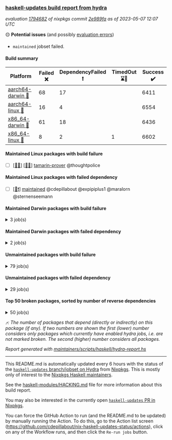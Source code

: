 ### [haskell-updates build report from hydra](https://hydra.nixos.org/jobset/nixpkgs/haskell-updates)
*evaluation [1794682](https://hydra.nixos.org/eval/1794682) of nixpkgs commit [2e989fa](https://github.com/NixOS/nixpkgs/commits/2e989fab1d80bb473a14c8f365e9801b7d8fd422) as of 2023-05-07 12:07 UTC*

:yellow_circle: **Potential issues** (and possibly [evaluation errors](https://hydra.nixos.org/jobset/nixpkgs/haskell-updates))
  * `maintained` jobset failed.

#### Build summary

 | Platform | Failed :x: | DependencyFailed :heavy_exclamation_mark: | TimedOut :hourglass::no_entry_sign: | Success :heavy_check_mark: | 
 | --- | --- | --- | --- | --- | 
 | [aarch64-darwin :green_apple:](https://hydra.nixos.org/eval/1794682?filter=.aarch64-darwin) | 68 | 17 |  | 6411 | 
 | [aarch64-linux :iphone:](https://hydra.nixos.org/eval/1794682?filter=.aarch64-linux) | 16 | 4 |  | 6554 | 
 | [x86_64-darwin :apple:](https://hydra.nixos.org/eval/1794682?filter=.x86_64-darwin) | 61 | 18 |  | 6436 | 
 | [x86_64-linux :penguin:](https://hydra.nixos.org/eval/1794682?filter=.x86_64-linux) | 8 | 2 | 1 | 6602 | 
#### Maintained Linux packages with build failure
- [ ] [[:iphone::x:]](https://hydra.nixos.org/build/218369339) [[:penguin::x:]](https://hydra.nixos.org/build/218362213) [tamarin-prover](https://hydra.nixos.org/eval/1794682?filter=tamarin-prover) @thoughtpolice
#### Maintained Linux packages with failed dependency
- [ ] [[:penguin::heavy_exclamation_mark:]](https://hydra.nixos.org/build/218826468) [maintained](https://hydra.nixos.org/eval/1794682?filter=maintained) @cdepillabout @expipiplus1 @maralorn @sternenseemann
#### Maintained Darwin packages with build failure
<details><summary>3 job(s) </summary>

- [ ] [gitit](https://hydra.nixos.org/eval/1794682?filter=gitit) @Profpatsch @sternenseemann
  - [[:green_apple::x:]](https://hydra.nixos.org/build/218371918) [[:apple::heavy_check_mark:]](https://hydra.nixos.org/build/218362775) [toplevel](https://hydra.nixos.org/eval/1794682?filter=gitit)
  - [[:green_apple::heavy_check_mark:]](https://hydra.nixos.org/build/218381039) [[:apple::heavy_check_mark:]](https://hydra.nixos.org/build/218371437) [haskellPackages](https://hydra.nixos.org/eval/1794682?filter=haskellPackages.gitit)
</details>

#### Maintained Darwin packages with failed dependency
<details><summary>2 job(s) </summary>

- [ ] [[:green_apple::heavy_exclamation_mark:]](https://hydra.nixos.org/build/218607568) [[:apple::heavy_exclamation_mark:]](https://hydra.nixos.org/build/218607572) [haskellPackages.streamly-archive](https://hydra.nixos.org/eval/1794682?filter=haskellPackages.streamly-archive) @shlok
- [ ] [[:green_apple::heavy_exclamation_mark:]](https://hydra.nixos.org/build/218619224) [[:apple::heavy_exclamation_mark:]](https://hydra.nixos.org/build/218619228) [haskellPackages.streamly-lmdb](https://hydra.nixos.org/eval/1794682?filter=haskellPackages.streamly-lmdb) @shlok
</details>

#### Unmaintained packages with build failure
<details><summary>79 job(s) </summary>

- [ ] [[:green_apple::x:]](https://hydra.nixos.org/build/218361994) [[:iphone::heavy_check_mark:]](https://hydra.nixos.org/build/218376357) [[:apple::x:]](https://hydra.nixos.org/build/218367907) [[:penguin::heavy_check_mark:]](https://hydra.nixos.org/build/218370860) [haskellPackages.di-core](https://hydra.nixos.org/eval/1794682?filter=haskellPackages.di-core)  :arrow_heading_up: 8 | 11
- [ ] [[:green_apple::x:]](https://hydra.nixos.org/build/218365226) [[:iphone::x:]](https://hydra.nixos.org/build/218360962) [[:apple::heavy_check_mark:]](https://hydra.nixos.org/build/218377974) [[:penguin::heavy_check_mark:]](https://hydra.nixos.org/build/218365895) [haskellPackages.hw-simd](https://hydra.nixos.org/eval/1794682?filter=haskellPackages.hw-simd)  :arrow_heading_up: 1 | 8
- [ ] [[:green_apple::x:]](https://hydra.nixos.org/build/218378067) [[:iphone::heavy_check_mark:]](https://hydra.nixos.org/build/218371073) [[:apple::x:]](https://hydra.nixos.org/build/218375080) [[:penguin::heavy_check_mark:]](https://hydra.nixos.org/build/218380947) [haskellPackages.inline-r](https://hydra.nixos.org/eval/1794682?filter=haskellPackages.inline-r)  :arrow_heading_up: 1 | 4
- [ ] [[:green_apple::heavy_check_mark:]](https://hydra.nixos.org/build/218380396) [[:iphone::x:]](https://hydra.nixos.org/build/218377953) [[:apple::heavy_check_mark:]](https://hydra.nixos.org/build/218362911) [[:penguin::heavy_check_mark:]](https://hydra.nixos.org/build/218368090) [haskellPackages.long-double](https://hydra.nixos.org/eval/1794682?filter=haskellPackages.long-double)  :arrow_heading_up: 1 | 2
- [ ] [[:green_apple::x:]](https://hydra.nixos.org/build/218367141) [[:iphone::heavy_check_mark:]](https://hydra.nixos.org/build/218364425) [[:apple::x:]](https://hydra.nixos.org/build/218374346) [[:penguin::heavy_check_mark:]](https://hydra.nixos.org/build/218371746) [haskellPackages.posix-socket](https://hydra.nixos.org/eval/1794682?filter=haskellPackages.posix-socket)  :arrow_heading_up: 1 | 2
- [ ] [[:green_apple::x:]](https://hydra.nixos.org/build/218381884) [[:iphone::heavy_check_mark:]](https://hydra.nixos.org/build/218382632) [[:apple::x:]](https://hydra.nixos.org/build/218363699) [[:penguin::heavy_check_mark:]](https://hydra.nixos.org/build/218374617) [haskellPackages.gi-gdkx11](https://hydra.nixos.org/eval/1794682?filter=haskellPackages.gi-gdkx11)  :arrow_heading_up: 1 | 1
- [ ] [[:green_apple::heavy_check_mark:]](https://hydra.nixos.org/build/218374515) [[:iphone::x:]](https://hydra.nixos.org/build/218367283) [[:apple::heavy_check_mark:]](https://hydra.nixos.org/build/218367533) [[:penguin::heavy_check_mark:]](https://hydra.nixos.org/build/218380204) [haskellPackages.nlopt-haskell](https://hydra.nixos.org/eval/1794682?filter=haskellPackages.nlopt-haskell)  :arrow_heading_up: 1 | 1
- [ ] [[:green_apple::x:]](https://hydra.nixos.org/build/218365328) [[:iphone::heavy_check_mark:]](https://hydra.nixos.org/build/218368874) [[:apple::x:]](https://hydra.nixos.org/build/218357425) [[:penguin::heavy_check_mark:]](https://hydra.nixos.org/build/218374595) [haskellPackages.openal-ffi](https://hydra.nixos.org/eval/1794682?filter=haskellPackages.openal-ffi)  :arrow_heading_up: 1 | 1
- [ ] [[:green_apple::x:]](https://hydra.nixos.org/build/218367583) [[:iphone::x:]](https://hydra.nixos.org/build/218366012) [[:apple::x:]](https://hydra.nixos.org/build/218358945) [[:penguin::x:]](https://hydra.nixos.org/build/218359772) [haskellPackages.srtree](https://hydra.nixos.org/eval/1794682?filter=haskellPackages.srtree)  :arrow_heading_up: 1 | 1
- [ ] [[:apple::x:]](https://hydra.nixos.org/build/218367426) [[:penguin::heavy_check_mark:]](https://hydra.nixos.org/build/218382334) [haskellPackages.swisstable](https://hydra.nixos.org/eval/1794682?filter=haskellPackages.swisstable)  :arrow_heading_up: 1 | 1
- [ ] [[:green_apple::heavy_check_mark:]](https://hydra.nixos.org/build/218363043) [[:iphone::x:]](https://hydra.nixos.org/build/218369053) [[:apple::heavy_check_mark:]](https://hydra.nixos.org/build/218371290) [[:penguin::heavy_check_mark:]](https://hydra.nixos.org/build/218373130) [haskellPackages.freetype2](https://hydra.nixos.org/eval/1794682?filter=haskellPackages.freetype2)  :arrow_heading_up: 0 | 11
- [ ] [[:green_apple::heavy_check_mark:]](https://hydra.nixos.org/build/218376101) [[:iphone::heavy_check_mark:]](https://hydra.nixos.org/build/218377354) [[:apple::x:]](https://hydra.nixos.org/build/218374480) [[:penguin::heavy_check_mark:]](https://hydra.nixos.org/build/218374067) [haskellPackages.language-java](https://hydra.nixos.org/eval/1794682?filter=haskellPackages.language-java)  :arrow_heading_up: 0 | 6
- [ ] [[:green_apple::x:]](https://hydra.nixos.org/build/218823171) [[:iphone::heavy_check_mark:]](https://hydra.nixos.org/build/218823152) [[:apple::x:]](https://hydra.nixos.org/build/218823477) [[:penguin::heavy_check_mark:]](https://hydra.nixos.org/build/218823027) [haskellPackages.llvm-tf](https://hydra.nixos.org/eval/1794682?filter=haskellPackages.llvm-tf)  :arrow_heading_up: 0 | 6
- [ ] [[:green_apple::x:]](https://hydra.nixos.org/build/218368022) [[:iphone::heavy_check_mark:]](https://hydra.nixos.org/build/218379237) [[:apple::x:]](https://hydra.nixos.org/build/218358728) [[:penguin::heavy_check_mark:]](https://hydra.nixos.org/build/218359775) [haskellPackages.pipes-zlib](https://hydra.nixos.org/eval/1794682?filter=haskellPackages.pipes-zlib)  :arrow_heading_up: 0 | 5
- [ ] [[:green_apple::x:]](https://hydra.nixos.org/build/218367925) [[:iphone::heavy_check_mark:]](https://hydra.nixos.org/build/218370677) [[:apple::heavy_check_mark:]](https://hydra.nixos.org/build/218376742) [[:penguin::heavy_check_mark:]](https://hydra.nixos.org/build/218359895) [haskellPackages.folds](https://hydra.nixos.org/eval/1794682?filter=haskellPackages.folds)  :arrow_heading_up: 0 | 3
- [ ] [[:green_apple::x:]](https://hydra.nixos.org/build/218358557) [[:iphone::heavy_check_mark:]](https://hydra.nixos.org/build/218363013) [[:apple::heavy_check_mark:]](https://hydra.nixos.org/build/218369649) [[:penguin::heavy_check_mark:]](https://hydra.nixos.org/build/218356855) [haskellPackages.gauge](https://hydra.nixos.org/eval/1794682?filter=haskellPackages.gauge)  :arrow_heading_up: 0 | 3
- [ ] [[:green_apple::x:]](https://hydra.nixos.org/build/218365386) [[:iphone::x:]](https://hydra.nixos.org/build/218371063) [[:apple::heavy_check_mark:]](https://hydra.nixos.org/build/218362394) [[:penguin::heavy_check_mark:]](https://hydra.nixos.org/build/218362939) [haskellPackages.picosat](https://hydra.nixos.org/eval/1794682?filter=haskellPackages.picosat)  :arrow_heading_up: 0 | 3
- [ ] [[:green_apple::x:]](https://hydra.nixos.org/build/218369518) [[:iphone::heavy_check_mark:]](https://hydra.nixos.org/build/218377140) [[:apple::heavy_check_mark:]](https://hydra.nixos.org/build/218378068) [[:penguin::heavy_check_mark:]](https://hydra.nixos.org/build/218364615) [haskellPackages.LibZip](https://hydra.nixos.org/eval/1794682?filter=haskellPackages.LibZip)  :arrow_heading_up: 0 | 2
- [ ] [[:green_apple::heavy_check_mark:]](https://hydra.nixos.org/build/218379216) [[:iphone::heavy_check_mark:]](https://hydra.nixos.org/build/218371639) [[:apple::x:]](https://hydra.nixos.org/build/218371626) [[:penguin::heavy_check_mark:]](https://hydra.nixos.org/build/218380913) [haskellPackages.quic](https://hydra.nixos.org/eval/1794682?filter=haskellPackages.quic)  :arrow_heading_up: 0 | 2
- [ ] [[:green_apple::x:]](https://hydra.nixos.org/build/218365828) [[:iphone::heavy_check_mark:]](https://hydra.nixos.org/build/218370636) [[:apple::heavy_check_mark:]](https://hydra.nixos.org/build/218359044) [[:penguin::heavy_check_mark:]](https://hydra.nixos.org/build/218382853) [haskellPackages.rocksdb-haskell](https://hydra.nixos.org/eval/1794682?filter=haskellPackages.rocksdb-haskell)  :arrow_heading_up: 0 | 2
- [ ] [[:green_apple::heavy_check_mark:]](https://hydra.nixos.org/build/218366984) [[:iphone::x:]](https://hydra.nixos.org/build/218371217) [[:apple::heavy_check_mark:]](https://hydra.nixos.org/build/218358449) [[:penguin::heavy_check_mark:]](https://hydra.nixos.org/build/218365667) [haskellPackages.dde](https://hydra.nixos.org/eval/1794682?filter=haskellPackages.dde)  :arrow_heading_up: 0 | 1
- [ ] [[:green_apple::x:]](https://hydra.nixos.org/build/218361416) [[:iphone::heavy_check_mark:]](https://hydra.nixos.org/build/218369976) [[:apple::x:]](https://hydra.nixos.org/build/218381715) [[:penguin::heavy_check_mark:]](https://hydra.nixos.org/build/218359735) [haskellPackages.h-raylib](https://hydra.nixos.org/eval/1794682?filter=haskellPackages.h-raylib)  :arrow_heading_up: 0 | 1
- [ ] [[:green_apple::x:]](https://hydra.nixos.org/build/218371341) [[:iphone::heavy_check_mark:]](https://hydra.nixos.org/build/218381285) [[:apple::x:]](https://hydra.nixos.org/build/218368136) [[:penguin::heavy_check_mark:]](https://hydra.nixos.org/build/218361768) [haskellPackages.hamid](https://hydra.nixos.org/eval/1794682?filter=haskellPackages.hamid)  :arrow_heading_up: 0 | 1
- [ ] [[:green_apple::heavy_check_mark:]](https://hydra.nixos.org/build/218373866) [[:iphone::heavy_check_mark:]](https://hydra.nixos.org/build/218359528) [[:apple::x:]](https://hydra.nixos.org/build/218362446) [[:penguin::heavy_check_mark:]](https://hydra.nixos.org/build/218361537) [haskellPackages.hmatrix-morpheus](https://hydra.nixos.org/eval/1794682?filter=haskellPackages.hmatrix-morpheus)  :arrow_heading_up: 0 | 1
- [ ] [[:green_apple::x:]](https://hydra.nixos.org/build/218360600) [[:iphone::heavy_check_mark:]](https://hydra.nixos.org/build/218376500) [[:apple::x:]](https://hydra.nixos.org/build/218370415) [[:penguin::heavy_check_mark:]](https://hydra.nixos.org/build/218365188) [haskellPackages.huckleberry](https://hydra.nixos.org/eval/1794682?filter=haskellPackages.huckleberry)  :arrow_heading_up: 0 | 1
- [ ] [[:green_apple::x:]](https://hydra.nixos.org/build/218370144) [[:iphone::heavy_check_mark:]](https://hydra.nixos.org/build/218369659) [[:apple::x:]](https://hydra.nixos.org/build/218356396) [[:penguin::heavy_check_mark:]](https://hydra.nixos.org/build/218371896) [haskellPackages.select](https://hydra.nixos.org/eval/1794682?filter=haskellPackages.select)  :arrow_heading_up: 0 | 1
- [ ] [[:green_apple::x:]](https://hydra.nixos.org/build/218363639) [[:iphone::heavy_check_mark:]](https://hydra.nixos.org/build/218360486) [[:apple::x:]](https://hydra.nixos.org/build/218358637) [[:penguin::heavy_check_mark:]](https://hydra.nixos.org/build/218362906) [haskellPackages.sysinfo](https://hydra.nixos.org/eval/1794682?filter=haskellPackages.sysinfo)  :arrow_heading_up: 0 | 1
- [ ] [[:green_apple::heavy_check_mark:]](https://hydra.nixos.org/build/218359990) [[:iphone::heavy_check_mark:]](https://hydra.nixos.org/build/218381270) [[:apple::x:]](https://hydra.nixos.org/build/218369158) [[:penguin::heavy_check_mark:]](https://hydra.nixos.org/build/218359504) [haskellPackages.FractalArt](https://hydra.nixos.org/eval/1794682?filter=haskellPackages.FractalArt) 
- [ ] [[:green_apple::heavy_check_mark:]](https://hydra.nixos.org/build/218364182) [[:iphone::x:]](https://hydra.nixos.org/build/218383344) [[:apple::heavy_check_mark:]](https://hydra.nixos.org/build/218379420) [[:penguin::heavy_check_mark:]](https://hydra.nixos.org/build/218360322) [haskellPackages.HsASA](https://hydra.nixos.org/eval/1794682?filter=haskellPackages.HsASA) 
- [ ] [[:green_apple::x:]](https://hydra.nixos.org/build/218373276) [[:iphone::heavy_check_mark:]](https://hydra.nixos.org/build/218361197) [[:apple::x:]](https://hydra.nixos.org/build/218371504) [[:penguin::heavy_check_mark:]](https://hydra.nixos.org/build/218369435) [haskellPackages.al](https://hydra.nixos.org/eval/1794682?filter=haskellPackages.al) 
- [ ] [[:green_apple::x:]](https://hydra.nixos.org/build/218363946) [[:iphone::x:]](https://hydra.nixos.org/build/218374457) [[:apple::x:]](https://hydra.nixos.org/build/218376881) [[:penguin::x:]](https://hydra.nixos.org/build/218378988) [haskellPackages.directory-ospath-streaming](https://hydra.nixos.org/eval/1794682?filter=haskellPackages.directory-ospath-streaming) 
- [ ] [[:green_apple::x:]](https://hydra.nixos.org/build/218357055) [[:iphone::x:]](https://hydra.nixos.org/build/218374766) [[:apple::x:]](https://hydra.nixos.org/build/218373440) [[:penguin::x:]](https://hydra.nixos.org/build/218360859) [haskellPackages.disco](https://hydra.nixos.org/eval/1794682?filter=haskellPackages.disco) 
- [ ] [[:green_apple::x:]](https://hydra.nixos.org/build/218356880) [[:iphone::heavy_check_mark:]](https://hydra.nixos.org/build/218371945) [[:apple::x:]](https://hydra.nixos.org/build/218365259) [[:penguin::heavy_check_mark:]](https://hydra.nixos.org/build/218369949) [haskellPackages.env-extra](https://hydra.nixos.org/eval/1794682?filter=haskellPackages.env-extra) 
- [ ] [[:green_apple::x:]](https://hydra.nixos.org/build/218372622) [[:iphone::heavy_check_mark:]](https://hydra.nixos.org/build/218363770) [[:apple::x:]](https://hydra.nixos.org/build/218377369) [[:penguin::heavy_check_mark:]](https://hydra.nixos.org/build/218361579) [haskellPackages.epub-tools](https://hydra.nixos.org/eval/1794682?filter=haskellPackages.epub-tools) 
- [ ] [[:green_apple::x:]](https://hydra.nixos.org/build/218357303) [[:iphone::heavy_check_mark:]](https://hydra.nixos.org/build/218371814) [[:apple::heavy_check_mark:]](https://hydra.nixos.org/build/218371442) [[:penguin::heavy_check_mark:]](https://hydra.nixos.org/build/218360989) [haskellPackages.executable-hash](https://hydra.nixos.org/eval/1794682?filter=haskellPackages.executable-hash) 
- [ ] [[:green_apple::x:]](https://hydra.nixos.org/build/218374398) [[:iphone::heavy_check_mark:]](https://hydra.nixos.org/build/218375801) [[:apple::x:]](https://hydra.nixos.org/build/218375926) [[:penguin::heavy_check_mark:]](https://hydra.nixos.org/build/218363039) [haskellPackages.float128](https://hydra.nixos.org/eval/1794682?filter=haskellPackages.float128) 
- [ ] [[:green_apple::x:]](https://hydra.nixos.org/build/218380013) [[:iphone::heavy_check_mark:]](https://hydra.nixos.org/build/218366720) [[:apple::x:]](https://hydra.nixos.org/build/218374432) [[:penguin::heavy_check_mark:]](https://hydra.nixos.org/build/218377131) [haskellPackages.fudgets](https://hydra.nixos.org/eval/1794682?filter=haskellPackages.fudgets) 
- [ ] [[:green_apple::x:]](https://hydra.nixos.org/build/218374343) [[:iphone::heavy_check_mark:]](https://hydra.nixos.org/build/218372448) [[:apple::x:]](https://hydra.nixos.org/build/218377848) [[:penguin::heavy_check_mark:]](https://hydra.nixos.org/build/218367571) [haskellPackages.gerrit](https://hydra.nixos.org/eval/1794682?filter=haskellPackages.gerrit) 
- [ ] [[:green_apple::x:]](https://hydra.nixos.org/build/218356518) [[:apple::x:]](https://hydra.nixos.org/build/218362291) [haskellPackages.gi-gtkosxapplication](https://hydra.nixos.org/eval/1794682?filter=haskellPackages.gi-gtkosxapplication) 
- [ ] [[:iphone::x:]](https://hydra.nixos.org/build/218636181) [[:penguin::x:]](https://hydra.nixos.org/build/218370359) [haskellPackages.grid-proto](https://hydra.nixos.org/eval/1794682?filter=haskellPackages.grid-proto) 
- [ ] [[:green_apple::x:]](https://hydra.nixos.org/build/218379659) [[:apple::x:]](https://hydra.nixos.org/build/218370132) [haskellPackages.gtk-mac-integration](https://hydra.nixos.org/eval/1794682?filter=haskellPackages.gtk-mac-integration) 
- [ ] [[:green_apple::x:]](https://hydra.nixos.org/build/218636180) [[:iphone::heavy_check_mark:]](https://hydra.nixos.org/build/218367120) [[:apple::x:]](https://hydra.nixos.org/build/218636188) [[:penguin::heavy_check_mark:]](https://hydra.nixos.org/build/218636210) [haskellPackages.gtk-traymanager](https://hydra.nixos.org/eval/1794682?filter=haskellPackages.gtk-traymanager) 
- [ ] [[:green_apple::x:]](https://hydra.nixos.org/build/218363769) [[:apple::x:]](https://hydra.nixos.org/build/218361194) [haskellPackages.gtk3-mac-integration](https://hydra.nixos.org/eval/1794682?filter=haskellPackages.gtk3-mac-integration) 
- [ ] [[:green_apple::x:]](https://hydra.nixos.org/build/218367203) [[:iphone::heavy_check_mark:]](https://hydra.nixos.org/build/218380642) [[:apple::x:]](https://hydra.nixos.org/build/218381399) [[:penguin::heavy_check_mark:]](https://hydra.nixos.org/build/218373263) [haskellPackages.highlight](https://hydra.nixos.org/eval/1794682?filter=haskellPackages.highlight) 
- [ ] [[:green_apple::x:]](https://hydra.nixos.org/build/218375281) [[:iphone::heavy_check_mark:]](https://hydra.nixos.org/build/218381684) [[:apple::x:]](https://hydra.nixos.org/build/218373167) [[:penguin::heavy_check_mark:]](https://hydra.nixos.org/build/218359288) [haskellPackages.hinotify-conduit](https://hydra.nixos.org/eval/1794682?filter=haskellPackages.hinotify-conduit) 
- [ ] [[:green_apple::x:]](https://hydra.nixos.org/build/218372055) [[:iphone::heavy_check_mark:]](https://hydra.nixos.org/build/218361694) [[:apple::x:]](https://hydra.nixos.org/build/218379411) [[:penguin::heavy_check_mark:]](https://hydra.nixos.org/build/218383318) [haskellPackages.hsshellscript](https://hydra.nixos.org/eval/1794682?filter=haskellPackages.hsshellscript) 
- [ ] [[:green_apple::x:]](https://hydra.nixos.org/build/218362603) [[:iphone::heavy_check_mark:]](https://hydra.nixos.org/build/218368668) [[:apple::x:]](https://hydra.nixos.org/build/218377430) [[:penguin::heavy_check_mark:]](https://hydra.nixos.org/build/218371924) [haskellPackages.hssourceinfo](https://hydra.nixos.org/eval/1794682?filter=haskellPackages.hssourceinfo) 
- [ ] [[:green_apple::x:]](https://hydra.nixos.org/build/218378487) [[:iphone::heavy_check_mark:]](https://hydra.nixos.org/build/218375531) [[:apple::x:]](https://hydra.nixos.org/build/218381339) [[:penguin::heavy_check_mark:]](https://hydra.nixos.org/build/218364945) [haskellPackages.hunspell-hs](https://hydra.nixos.org/eval/1794682?filter=haskellPackages.hunspell-hs) 
- [ ] [[:apple::x:]](https://hydra.nixos.org/build/218361466) [[:penguin::heavy_check_mark:]](https://hydra.nixos.org/build/218379387) [haskellPackages.inline-asm](https://hydra.nixos.org/eval/1794682?filter=haskellPackages.inline-asm) 
- [ ] [[:green_apple::x:]](https://hydra.nixos.org/build/218359980) [[:iphone::heavy_check_mark:]](https://hydra.nixos.org/build/218372621) [[:apple::x:]](https://hydra.nixos.org/build/218370295) [[:penguin::heavy_check_mark:]](https://hydra.nixos.org/build/218363641) [haskellPackages.interprocess](https://hydra.nixos.org/eval/1794682?filter=haskellPackages.interprocess) 
- [ ] [[:green_apple::x:]](https://hydra.nixos.org/build/218356584) [[:iphone::heavy_check_mark:]](https://hydra.nixos.org/build/218374173) [[:apple::x:]](https://hydra.nixos.org/build/218372040) [[:penguin::heavy_check_mark:]](https://hydra.nixos.org/build/218376465) [haskellPackages.intricacy](https://hydra.nixos.org/eval/1794682?filter=haskellPackages.intricacy) 
- [ ] [[:green_apple::x:]](https://hydra.nixos.org/build/218360432) [[:iphone::heavy_check_mark:]](https://hydra.nixos.org/build/218365340) [[:apple::x:]](https://hydra.nixos.org/build/218366381) [[:penguin::heavy_check_mark:]](https://hydra.nixos.org/build/218378893) [haskellPackages.ipcvar](https://hydra.nixos.org/eval/1794682?filter=haskellPackages.ipcvar) 
- [ ] [[:green_apple::x:]](https://hydra.nixos.org/build/218377616) [[:apple::x:]](https://hydra.nixos.org/build/218372000) [haskellPackages.kqueue](https://hydra.nixos.org/eval/1794682?filter=haskellPackages.kqueue) 
- [ ] [[:green_apple::x:]](https://hydra.nixos.org/build/218373273) [[:iphone::x:]](https://hydra.nixos.org/build/218370171) [[:apple::x:]](https://hydra.nixos.org/build/218372951) [[:penguin::x:]](https://hydra.nixos.org/build/218382671) [haskellPackages.ldap-client-og](https://hydra.nixos.org/eval/1794682?filter=haskellPackages.ldap-client-og) 
- [ ] [[:green_apple::x:]](https://hydra.nixos.org/build/218356731) [[:iphone::heavy_check_mark:]](https://hydra.nixos.org/build/218374913) [[:apple::heavy_check_mark:]](https://hydra.nixos.org/build/218357830) [[:penguin::heavy_check_mark:]](https://hydra.nixos.org/build/218371177) [haskellPackages.leveldb-haskell-fork](https://hydra.nixos.org/eval/1794682?filter=haskellPackages.leveldb-haskell-fork) 
- [ ] [[:green_apple::x:]](https://hydra.nixos.org/build/218377313) [[:iphone::heavy_check_mark:]](https://hydra.nixos.org/build/218369316) [[:apple::x:]](https://hydra.nixos.org/build/218365266) [[:penguin::heavy_check_mark:]](https://hydra.nixos.org/build/218369065) [haskellPackages.linux-framebuffer](https://hydra.nixos.org/eval/1794682?filter=haskellPackages.linux-framebuffer) 
- [ ] [[:green_apple::x:]](https://hydra.nixos.org/build/218823355) [[:iphone::heavy_check_mark:]](https://hydra.nixos.org/build/218823347) [[:apple::x:]](https://hydra.nixos.org/build/218823487) [[:penguin::heavy_check_mark:]](https://hydra.nixos.org/build/218823578) [haskellPackages.mediawiki2latex](https://hydra.nixos.org/eval/1794682?filter=haskellPackages.mediawiki2latex) 
- [ ] [[:green_apple::x:]](https://hydra.nixos.org/build/218380520) [[:iphone::heavy_check_mark:]](https://hydra.nixos.org/build/218364355) [[:apple::x:]](https://hydra.nixos.org/build/218372424) [[:penguin::heavy_check_mark:]](https://hydra.nixos.org/build/218379602) [haskellPackages.memfd](https://hydra.nixos.org/eval/1794682?filter=haskellPackages.memfd) 
- [ ] [[:green_apple::x:]](https://hydra.nixos.org/build/218361092) [[:iphone::heavy_check_mark:]](https://hydra.nixos.org/build/218368605) [[:apple::x:]](https://hydra.nixos.org/build/218366351) [[:penguin::heavy_check_mark:]](https://hydra.nixos.org/build/218367944) [haskellPackages.memzero](https://hydra.nixos.org/eval/1794682?filter=haskellPackages.memzero) 
- [ ] [[:green_apple::x:]](https://hydra.nixos.org/build/218619362) [[:iphone::heavy_check_mark:]](https://hydra.nixos.org/build/218619395) [[:apple::x:]](https://hydra.nixos.org/build/218619405) [[:penguin::heavy_check_mark:]](https://hydra.nixos.org/build/218619361) [haskellPackages.nix-serve-ng](https://hydra.nixos.org/eval/1794682?filter=haskellPackages.nix-serve-ng) 
- [ ] [[:green_apple::x:]](https://hydra.nixos.org/build/218823631) [[:iphone::heavy_check_mark:]](https://hydra.nixos.org/build/218823236) [[:apple::heavy_check_mark:]](https://hydra.nixos.org/build/218823221) [[:penguin::heavy_check_mark:]](https://hydra.nixos.org/build/218823104) [haskellPackages.perceptual-hash](https://hydra.nixos.org/eval/1794682?filter=haskellPackages.perceptual-hash) 
- [ ] [[:green_apple::x:]](https://hydra.nixos.org/build/218362246) [[:iphone::heavy_check_mark:]](https://hydra.nixos.org/build/218378463) [[:apple::x:]](https://hydra.nixos.org/build/218373602) [[:penguin::heavy_check_mark:]](https://hydra.nixos.org/build/218359574) [haskellPackages.persistent-pagination](https://hydra.nixos.org/eval/1794682?filter=haskellPackages.persistent-pagination) 
- [ ] [[:green_apple::x:]](https://hydra.nixos.org/build/218356605) [[:iphone::heavy_check_mark:]](https://hydra.nixos.org/build/218357508) [[:apple::x:]](https://hydra.nixos.org/build/218358491) [[:penguin::heavy_check_mark:]](https://hydra.nixos.org/build/218372638) [haskellPackages.phatsort](https://hydra.nixos.org/eval/1794682?filter=haskellPackages.phatsort) 
- [ ] [[:green_apple::x:]](https://hydra.nixos.org/build/218372748) [[:iphone::heavy_check_mark:]](https://hydra.nixos.org/build/218358634) [[:apple::x:]](https://hydra.nixos.org/build/218362043) [[:penguin::heavy_check_mark:]](https://hydra.nixos.org/build/218365630) [haskellPackages.ping-wrapper](https://hydra.nixos.org/eval/1794682?filter=haskellPackages.ping-wrapper) 
- [ ] [[:green_apple::x:]](https://hydra.nixos.org/build/218380342) [[:iphone::heavy_check_mark:]](https://hydra.nixos.org/build/218377531) [[:apple::x:]](https://hydra.nixos.org/build/218378930) [[:penguin::heavy_check_mark:]](https://hydra.nixos.org/build/218360082) [haskellPackages.posix-timer](https://hydra.nixos.org/eval/1794682?filter=haskellPackages.posix-timer) 
- [ ] [[:green_apple::x:]](https://hydra.nixos.org/build/218378334) [[:iphone::heavy_check_mark:]](https://hydra.nixos.org/build/218364371) [[:apple::x:]](https://hydra.nixos.org/build/218379561) [[:penguin::heavy_check_mark:]](https://hydra.nixos.org/build/218377415) [haskellPackages.procex](https://hydra.nixos.org/eval/1794682?filter=haskellPackages.procex) 
- [ ] [[:green_apple::x:]](https://hydra.nixos.org/build/218379708) [[:iphone::heavy_check_mark:]](https://hydra.nixos.org/build/218362371) [[:apple::x:]](https://hydra.nixos.org/build/218382844) [[:penguin::heavy_check_mark:]](https://hydra.nixos.org/build/218377810) [haskellPackages.pthread](https://hydra.nixos.org/eval/1794682?filter=haskellPackages.pthread) 
- [ ] [[:green_apple::x:]](https://hydra.nixos.org/build/218364610) [[:iphone::heavy_check_mark:]](https://hydra.nixos.org/build/218380296) [[:apple::x:]](https://hydra.nixos.org/build/218380468) [[:penguin::heavy_check_mark:]](https://hydra.nixos.org/build/218383113) [haskellPackages.sandwich-webdriver](https://hydra.nixos.org/eval/1794682?filter=haskellPackages.sandwich-webdriver) 
- [ ] [[:green_apple::x:]](https://hydra.nixos.org/build/218367780) [[:iphone::heavy_check_mark:]](https://hydra.nixos.org/build/218359939) [[:apple::x:]](https://hydra.nixos.org/build/218382857) [[:penguin::hourglass::no_entry_sign:]](https://hydra.nixos.org/build/218379058) [haskellPackages.servant-serialization](https://hydra.nixos.org/eval/1794682?filter=haskellPackages.servant-serialization) 
- [ ] [[:green_apple::x:]](https://hydra.nixos.org/build/218359493) [[:iphone::heavy_check_mark:]](https://hydra.nixos.org/build/218365983) [[:apple::x:]](https://hydra.nixos.org/build/218358853) [[:penguin::heavy_check_mark:]](https://hydra.nixos.org/build/218356632) [haskellPackages.tailfile-hinotify](https://hydra.nixos.org/eval/1794682?filter=haskellPackages.tailfile-hinotify) 
- [ ] [[:green_apple::x:]](https://hydra.nixos.org/build/218361935) [[:iphone::heavy_check_mark:]](https://hydra.nixos.org/build/218379727) [[:apple::heavy_check_mark:]](https://hydra.nixos.org/build/218375798) [[:penguin::heavy_check_mark:]](https://hydra.nixos.org/build/218376114) [haskellPackages.tdlib](https://hydra.nixos.org/eval/1794682?filter=haskellPackages.tdlib) 
- [ ] [[:green_apple::x:]](https://hydra.nixos.org/build/218365019) [[:iphone::x:]](https://hydra.nixos.org/build/218378664) [[:apple::x:]](https://hydra.nixos.org/build/218375055) [[:penguin::x:]](https://hydra.nixos.org/build/218382208) [haskellPackages.unbound-kind-generics](https://hydra.nixos.org/eval/1794682?filter=haskellPackages.unbound-kind-generics) 
- [ ] [[:green_apple::x:]](https://hydra.nixos.org/build/218374882) [[:iphone::x:]](https://hydra.nixos.org/build/218371682) [[:apple::x:]](https://hydra.nixos.org/build/218369312) [[:penguin::x:]](https://hydra.nixos.org/build/218371739) [haskellPackages.wai-problem-details](https://hydra.nixos.org/eval/1794682?filter=haskellPackages.wai-problem-details) 
- [ ] [[:green_apple::x:]](https://hydra.nixos.org/build/218370308) [[:iphone::heavy_check_mark:]](https://hydra.nixos.org/build/218370118) [[:apple::heavy_check_mark:]](https://hydra.nixos.org/build/218372700) [[:penguin::heavy_check_mark:]](https://hydra.nixos.org/build/218378876) [tests.haskell.writers](https://hydra.nixos.org/eval/1794682?filter=tests.haskell.writers) 
- [ ] [[:green_apple::x:]](https://hydra.nixos.org/build/218376489) [[:iphone::x:]](https://hydra.nixos.org/build/218375064) [[:apple::heavy_check_mark:]](https://hydra.nixos.org/build/218380244) [[:penguin::heavy_check_mark:]](https://hydra.nixos.org/build/218370081) [haskellPackages.x86-64bit](https://hydra.nixos.org/eval/1794682?filter=haskellPackages.x86-64bit) 
- [ ] [[:green_apple::x:]](https://hydra.nixos.org/build/218360235) [[:iphone::heavy_check_mark:]](https://hydra.nixos.org/build/218370565) [[:apple::x:]](https://hydra.nixos.org/build/218377847) [[:penguin::heavy_check_mark:]](https://hydra.nixos.org/build/218358117) [haskellPackages.xmonad-utils](https://hydra.nixos.org/eval/1794682?filter=haskellPackages.xmonad-utils) 
- [ ] [[:green_apple::x:]](https://hydra.nixos.org/build/218362524) [[:iphone::heavy_check_mark:]](https://hydra.nixos.org/build/218375390) [[:apple::x:]](https://hydra.nixos.org/build/218382685) [[:penguin::heavy_check_mark:]](https://hydra.nixos.org/build/218374189) [haskellPackages.yoga](https://hydra.nixos.org/eval/1794682?filter=haskellPackages.yoga) 
- [ ] [[:green_apple::x:]](https://hydra.nixos.org/build/218380529) [[:iphone::heavy_check_mark:]](https://hydra.nixos.org/build/218370051) [[:apple::x:]](https://hydra.nixos.org/build/218378931) [[:penguin::heavy_check_mark:]](https://hydra.nixos.org/build/218360317) [haskellPackages.zot](https://hydra.nixos.org/eval/1794682?filter=haskellPackages.zot) 
- [ ] [[:green_apple::x:]](https://hydra.nixos.org/build/218360122) [[:iphone::heavy_check_mark:]](https://hydra.nixos.org/build/218381981) [[:apple::x:]](https://hydra.nixos.org/build/218363208) [[:penguin::heavy_check_mark:]](https://hydra.nixos.org/build/218368246) [haskellPackages.zxcvbn-c](https://hydra.nixos.org/eval/1794682?filter=haskellPackages.zxcvbn-c) 
</details>

#### Unmaintained packages with failed dependency
<details><summary>29 job(s) </summary>

- [ ] [[:green_apple::heavy_exclamation_mark:]](https://hydra.nixos.org/build/218371687) [[:iphone::heavy_check_mark:]](https://hydra.nixos.org/build/218371385) [[:apple::heavy_exclamation_mark:]](https://hydra.nixos.org/build/218368577) [[:penguin::heavy_check_mark:]](https://hydra.nixos.org/build/218357983) [haskellPackages.di-handle](https://hydra.nixos.org/eval/1794682?filter=haskellPackages.di-handle)  :arrow_heading_up: 6 | 9
- [ ] [[:green_apple::heavy_exclamation_mark:]](https://hydra.nixos.org/build/218358066) [[:iphone::heavy_check_mark:]](https://hydra.nixos.org/build/218382963) [[:apple::heavy_exclamation_mark:]](https://hydra.nixos.org/build/218365824) [[:penguin::heavy_check_mark:]](https://hydra.nixos.org/build/218357941) [haskellPackages.di-monad](https://hydra.nixos.org/eval/1794682?filter=haskellPackages.di-monad)  :arrow_heading_up: 6 | 9
- [ ] [[:green_apple::heavy_exclamation_mark:]](https://hydra.nixos.org/build/218362804) [[:iphone::heavy_check_mark:]](https://hydra.nixos.org/build/218359243) [[:apple::heavy_exclamation_mark:]](https://hydra.nixos.org/build/218372584) [[:penguin::heavy_check_mark:]](https://hydra.nixos.org/build/218380810) [haskellPackages.di-df1](https://hydra.nixos.org/eval/1794682?filter=haskellPackages.di-df1)  :arrow_heading_up: 5 | 8
- [ ] [hoogle](https://hydra.nixos.org/eval/1794682?filter=hoogle)  :arrow_heading_up: 3 | 4
  - [[:green_apple::heavy_check_mark:]](https://hydra.nixos.org/build/218823058) [[:iphone::heavy_check_mark:]](https://hydra.nixos.org/build/218823260) [[:apple::heavy_check_mark:]](https://hydra.nixos.org/build/218823202) [[:penguin::heavy_check_mark:]](https://hydra.nixos.org/build/218823505) [haskell.packages.ghc8107](https://hydra.nixos.org/eval/1794682?filter=haskell.packages.ghc8107.hoogle)
  -  [[:iphone::heavy_check_mark:]](https://hydra.nixos.org/build/218823245) [[:apple::heavy_check_mark:]](https://hydra.nixos.org/build/218823437) [[:penguin::heavy_check_mark:]](https://hydra.nixos.org/build/218823490) [haskell.packages.ghc884](https://hydra.nixos.org/eval/1794682?filter=haskell.packages.ghc884.hoogle)
  - [[:green_apple::heavy_check_mark:]](https://hydra.nixos.org/build/218823184) [[:iphone::heavy_check_mark:]](https://hydra.nixos.org/build/218823405) [[:apple::heavy_check_mark:]](https://hydra.nixos.org/build/218823363) [[:penguin::heavy_check_mark:]](https://hydra.nixos.org/build/218823403) [haskell.packages.ghc902](https://hydra.nixos.org/eval/1794682?filter=haskell.packages.ghc902.hoogle)
  - [[:green_apple::heavy_check_mark:]](https://hydra.nixos.org/build/218823647) [[:iphone::heavy_check_mark:]](https://hydra.nixos.org/build/218823359) [[:apple::heavy_check_mark:]](https://hydra.nixos.org/build/218823380) [[:penguin::heavy_check_mark:]](https://hydra.nixos.org/build/218823595) [haskell.packages.ghc924](https://hydra.nixos.org/eval/1794682?filter=haskell.packages.ghc924.hoogle)
  - [[:green_apple::heavy_check_mark:]](https://hydra.nixos.org/build/218823640) [[:iphone::heavy_check_mark:]](https://hydra.nixos.org/build/218823484) [[:apple::heavy_check_mark:]](https://hydra.nixos.org/build/218822992) [[:penguin::heavy_check_mark:]](https://hydra.nixos.org/build/218823118) [haskell.packages.ghc925](https://hydra.nixos.org/eval/1794682?filter=haskell.packages.ghc925.hoogle)
  - [[:green_apple::heavy_check_mark:]](https://hydra.nixos.org/build/218823132) [[:iphone::heavy_check_mark:]](https://hydra.nixos.org/build/218823538) [[:apple::heavy_exclamation_mark:]](https://hydra.nixos.org/build/218823471) [[:penguin::heavy_check_mark:]](https://hydra.nixos.org/build/218823476) [haskell.packages.ghc926](https://hydra.nixos.org/eval/1794682?filter=haskell.packages.ghc926.hoogle)
  - [[:green_apple::heavy_check_mark:]](https://hydra.nixos.org/build/218823552) [[:iphone::heavy_check_mark:]](https://hydra.nixos.org/build/218823545) [[:apple::heavy_check_mark:]](https://hydra.nixos.org/build/218823021) [[:penguin::heavy_check_mark:]](https://hydra.nixos.org/build/218823137) [haskell.packages.ghc927](https://hydra.nixos.org/eval/1794682?filter=haskell.packages.ghc927.hoogle)
  - [[:green_apple::heavy_check_mark:]](https://hydra.nixos.org/build/218823176) [[:iphone::heavy_check_mark:]](https://hydra.nixos.org/build/218823646) [[:apple::heavy_check_mark:]](https://hydra.nixos.org/build/218823222) [[:penguin::heavy_check_mark:]](https://hydra.nixos.org/build/218823067) [haskell.packages.ghc945](https://hydra.nixos.org/eval/1794682?filter=haskell.packages.ghc945.hoogle)
  - [[:green_apple::heavy_check_mark:]](https://hydra.nixos.org/build/218823194) [[:iphone::heavy_check_mark:]](https://hydra.nixos.org/build/218823693) [[:apple::heavy_check_mark:]](https://hydra.nixos.org/build/218823066) [[:penguin::heavy_check_mark:]](https://hydra.nixos.org/build/218823412) [haskellPackages](https://hydra.nixos.org/eval/1794682?filter=haskellPackages.hoogle)
- [ ] [[:green_apple::heavy_exclamation_mark:]](https://hydra.nixos.org/build/218369456) [[:iphone::heavy_check_mark:]](https://hydra.nixos.org/build/218375540) [[:apple::heavy_exclamation_mark:]](https://hydra.nixos.org/build/218361262) [[:penguin::heavy_check_mark:]](https://hydra.nixos.org/build/218372369) [haskellPackages.di-polysemy](https://hydra.nixos.org/eval/1794682?filter=haskellPackages.di-polysemy)  :arrow_heading_up: 1 | 4
- [ ] [[:green_apple::heavy_exclamation_mark:]](https://hydra.nixos.org/build/218358981) [[:iphone::heavy_check_mark:]](https://hydra.nixos.org/build/218367461) [[:apple::heavy_exclamation_mark:]](https://hydra.nixos.org/build/218360103) [[:penguin::heavy_check_mark:]](https://hydra.nixos.org/build/218367193) [haskellPackages.moto](https://hydra.nixos.org/eval/1794682?filter=haskellPackages.moto)  :arrow_heading_up: 1 | 1
- [ ] [[:green_apple::heavy_exclamation_mark:]](https://hydra.nixos.org/build/218365029) [[:iphone::heavy_exclamation_mark:]](https://hydra.nixos.org/build/218363518) [[:apple::heavy_check_mark:]](https://hydra.nixos.org/build/218363936) [[:penguin::heavy_check_mark:]](https://hydra.nixos.org/build/218383299) [haskellPackages.hw-dsv](https://hydra.nixos.org/eval/1794682?filter=haskellPackages.hw-dsv)  :arrow_heading_up: 0 | 3
- [ ] [[:green_apple::heavy_exclamation_mark:]](https://hydra.nixos.org/build/218361392) [[:iphone::heavy_check_mark:]](https://hydra.nixos.org/build/218363273) [[:apple::heavy_exclamation_mark:]](https://hydra.nixos.org/build/218360164) [[:penguin::heavy_check_mark:]](https://hydra.nixos.org/build/218367578) [haskellPackages.calamity](https://hydra.nixos.org/eval/1794682?filter=haskellPackages.calamity)  :arrow_heading_up: 0 | 2
- [ ] [[:green_apple::heavy_exclamation_mark:]](https://hydra.nixos.org/build/218363031) [[:iphone::heavy_check_mark:]](https://hydra.nixos.org/build/218380567) [[:apple::heavy_exclamation_mark:]](https://hydra.nixos.org/build/218365654) [[:penguin::heavy_check_mark:]](https://hydra.nixos.org/build/218367158) [haskellPackages.di](https://hydra.nixos.org/eval/1794682?filter=haskellPackages.di)  :arrow_heading_up: 0 | 2
- [ ] [[:green_apple::heavy_exclamation_mark:]](https://hydra.nixos.org/build/218382228) [[:iphone::heavy_check_mark:]](https://hydra.nixos.org/build/218363539) [[:apple::heavy_exclamation_mark:]](https://hydra.nixos.org/build/218365031) [[:penguin::heavy_check_mark:]](https://hydra.nixos.org/build/218357555) [haskellPackages.network-dns](https://hydra.nixos.org/eval/1794682?filter=haskellPackages.network-dns)  :arrow_heading_up: 0 | 1
- [ ] [[:green_apple::heavy_exclamation_mark:]](https://hydra.nixos.org/build/218368059) [[:iphone::heavy_check_mark:]](https://hydra.nixos.org/build/218366707) [[:apple::heavy_exclamation_mark:]](https://hydra.nixos.org/build/218377164) [[:penguin::heavy_check_mark:]](https://hydra.nixos.org/build/218368296) [haskellPackages.H](https://hydra.nixos.org/eval/1794682?filter=haskellPackages.H) 
- [ ] [[:green_apple::heavy_check_mark:]](https://hydra.nixos.org/build/218363324) [[:iphone::heavy_check_mark:]](https://hydra.nixos.org/build/218619380) [[:apple::heavy_exclamation_mark:]](https://hydra.nixos.org/build/218357479) [[:penguin::heavy_check_mark:]](https://hydra.nixos.org/build/218619297) [haskellPackages.hgdal](https://hydra.nixos.org/eval/1794682?filter=haskellPackages.hgdal) 
- [ ] [[:green_apple::heavy_check_mark:]](https://hydra.nixos.org/build/218382466) [[:iphone::heavy_exclamation_mark:]](https://hydra.nixos.org/build/218377253) [[:apple::heavy_check_mark:]](https://hydra.nixos.org/build/218359800) [[:penguin::heavy_check_mark:]](https://hydra.nixos.org/build/218363695) [haskellPackages.hmatrix-nlopt](https://hydra.nixos.org/eval/1794682?filter=haskellPackages.hmatrix-nlopt) 
- [ ] [[:apple::heavy_exclamation_mark:]](https://hydra.nixos.org/build/218359530) [[:penguin::heavy_check_mark:]](https://hydra.nixos.org/build/218374550) [haskellPackages.hs-swisstable-hashtables-class](https://hydra.nixos.org/eval/1794682?filter=haskellPackages.hs-swisstable-hashtables-class) 
- [ ] [[:green_apple::heavy_exclamation_mark:]](https://hydra.nixos.org/build/218358848) [[:iphone::heavy_check_mark:]](https://hydra.nixos.org/build/218359384) [[:apple::heavy_exclamation_mark:]](https://hydra.nixos.org/build/218378450) [[:penguin::heavy_check_mark:]](https://hydra.nixos.org/build/218362781) [haskellPackages.ihaskell-inline-r](https://hydra.nixos.org/eval/1794682?filter=haskellPackages.ihaskell-inline-r) 
- [ ] [[:green_apple::heavy_exclamation_mark:]](https://hydra.nixos.org/build/218379315) [[:iphone::heavy_check_mark:]](https://hydra.nixos.org/build/218359937) [[:apple::heavy_exclamation_mark:]](https://hydra.nixos.org/build/218370467) [[:penguin::heavy_check_mark:]](https://hydra.nixos.org/build/218360185) [haskellPackages.moto-postgresql](https://hydra.nixos.org/eval/1794682?filter=haskellPackages.moto-postgresql) 
- [ ] [[:green_apple::heavy_exclamation_mark:]](https://hydra.nixos.org/build/218373458) [[:iphone::heavy_exclamation_mark:]](https://hydra.nixos.org/build/218379671) [[:apple::heavy_exclamation_mark:]](https://hydra.nixos.org/build/218368889) [[:penguin::heavy_exclamation_mark:]](https://hydra.nixos.org/build/218363728) [haskellPackages.pandoc-symreg](https://hydra.nixos.org/eval/1794682?filter=haskellPackages.pandoc-symreg) 
- [ ] [[:green_apple::heavy_exclamation_mark:]](https://hydra.nixos.org/build/218369315) [[:iphone::heavy_check_mark:]](https://hydra.nixos.org/build/218380268) [[:apple::heavy_check_mark:]](https://hydra.nixos.org/build/218381025) [[:penguin::heavy_check_mark:]](https://hydra.nixos.org/build/218364534) [haskellPackages.piped](https://hydra.nixos.org/eval/1794682?filter=haskellPackages.piped) 
- [ ] [[:green_apple::heavy_check_mark:]](https://hydra.nixos.org/build/218359778) [[:iphone::heavy_exclamation_mark:]](https://hydra.nixos.org/build/218381365) [[:apple::heavy_check_mark:]](https://hydra.nixos.org/build/218365504) [[:penguin::heavy_check_mark:]](https://hydra.nixos.org/build/218372200) [haskellPackages.rounded-hw](https://hydra.nixos.org/eval/1794682?filter=haskellPackages.rounded-hw) 
- [ ] [[:green_apple::heavy_exclamation_mark:]](https://hydra.nixos.org/build/218379526) [[:iphone::heavy_check_mark:]](https://hydra.nixos.org/build/218380905) [[:apple::heavy_exclamation_mark:]](https://hydra.nixos.org/build/218378859) [[:penguin::heavy_check_mark:]](https://hydra.nixos.org/build/218369501) [haskellPackages.xbattbar](https://hydra.nixos.org/eval/1794682?filter=haskellPackages.xbattbar) 
</details>

#### Top 50 broken packages, sorted by number of reverse dependencies
<details><summary>50 job(s) </summary>

[amazonka-core](https://packdeps.haskellers.com/reverse/amazonka-core) :arrow_heading_up: 188  
[gogol-core](https://packdeps.haskellers.com/reverse/gogol-core) :arrow_heading_up: 184  
[haskell98](https://packdeps.haskellers.com/reverse/haskell98) :arrow_heading_up: 153  
[enumerator](https://packdeps.haskellers.com/reverse/enumerator) :arrow_heading_up: 56  
[util](https://packdeps.haskellers.com/reverse/util) :arrow_heading_up: 49  
[derive](https://packdeps.haskellers.com/reverse/derive) :arrow_heading_up: 48  
[amazonka](https://packdeps.haskellers.com/reverse/amazonka) :arrow_heading_up: 46  
[cgi](https://packdeps.haskellers.com/reverse/cgi) :arrow_heading_up: 46  
[accelerate](https://packdeps.haskellers.com/reverse/accelerate) :arrow_heading_up: 42  
[TypeCompose](https://packdeps.haskellers.com/reverse/TypeCompose) :arrow_heading_up: 39  
[PrimitiveArray](https://packdeps.haskellers.com/reverse/PrimitiveArray) :arrow_heading_up: 35  
[rank1dynamic](https://packdeps.haskellers.com/reverse/rank1dynamic) :arrow_heading_up: 33  
[distributed-static](https://packdeps.haskellers.com/reverse/distributed-static) :arrow_heading_up: 31  
[distributed-process](https://packdeps.haskellers.com/reverse/distributed-process) :arrow_heading_up: 30  
[iteratee](https://packdeps.haskellers.com/reverse/iteratee) :arrow_heading_up: 29  
[polysemy-resume](https://packdeps.haskellers.com/reverse/polysemy-resume) :arrow_heading_up: 27  
[sydtest](https://packdeps.haskellers.com/reverse/sydtest) :arrow_heading_up: 27  
[polysemy-conc](https://packdeps.haskellers.com/reverse/polysemy-conc) :arrow_heading_up: 26  
[crypto-numbers](https://packdeps.haskellers.com/reverse/crypto-numbers) :arrow_heading_up: 25  
[either-unwrap](https://packdeps.haskellers.com/reverse/either-unwrap) :arrow_heading_up: 25  
[polysemy-log](https://packdeps.haskellers.com/reverse/polysemy-log) :arrow_heading_up: 24  
[crypto-pubkey](https://packdeps.haskellers.com/reverse/crypto-pubkey) :arrow_heading_up: 22  
[haskelldb](https://packdeps.haskellers.com/reverse/haskelldb) :arrow_heading_up: 22  
[wxdirect](https://packdeps.haskellers.com/reverse/wxdirect) :arrow_heading_up: 22  
[BiobaseTypes](https://packdeps.haskellers.com/reverse/BiobaseTypes) :arrow_heading_up: 21  
[alg](https://packdeps.haskellers.com/reverse/alg) :arrow_heading_up: 21  
[amazonka-s3](https://packdeps.haskellers.com/reverse/amazonka-s3) :arrow_heading_up: 21  
[mmsyn2](https://packdeps.haskellers.com/reverse/mmsyn2) :arrow_heading_up: 21  
[wxc](https://packdeps.haskellers.com/reverse/wxc) :arrow_heading_up: 21  
[biocore](https://packdeps.haskellers.com/reverse/biocore) :arrow_heading_up: 20  
[bzlib](https://packdeps.haskellers.com/reverse/bzlib) :arrow_heading_up: 20  
[exon](https://packdeps.haskellers.com/reverse/exon) :arrow_heading_up: 20  
[wxcore](https://packdeps.haskellers.com/reverse/wxcore) :arrow_heading_up: 20  
[attoparsec-enumerator](https://packdeps.haskellers.com/reverse/attoparsec-enumerator) :arrow_heading_up: 19  
[bytestring-show](https://packdeps.haskellers.com/reverse/bytestring-show) :arrow_heading_up: 19  
[fay](https://packdeps.haskellers.com/reverse/fay) :arrow_heading_up: 19  
[gi-soup](https://packdeps.haskellers.com/reverse/gi-soup) :arrow_heading_up: 19  
[incipit](https://packdeps.haskellers.com/reverse/incipit) :arrow_heading_up: 19  
[wx](https://packdeps.haskellers.com/reverse/wx) :arrow_heading_up: 19  
[BiobaseENA](https://packdeps.haskellers.com/reverse/BiobaseENA) :arrow_heading_up: 18  
[asn1-data](https://packdeps.haskellers.com/reverse/asn1-data) :arrow_heading_up: 18  
[dbus-core](https://packdeps.haskellers.com/reverse/dbus-core) :arrow_heading_up: 18  
[gtksourceview2](https://packdeps.haskellers.com/reverse/gtksourceview2) :arrow_heading_up: 18  
[hsc3](https://packdeps.haskellers.com/reverse/hsc3) :arrow_heading_up: 18  
[polysemy-process](https://packdeps.haskellers.com/reverse/polysemy-process) :arrow_heading_up: 18  
[ukrainian-phonetics-basic](https://packdeps.haskellers.com/reverse/ukrainian-phonetics-basic) :arrow_heading_up: 18  
[BiobaseXNA](https://packdeps.haskellers.com/reverse/BiobaseXNA) :arrow_heading_up: 17  
[HGamer3D-Data](https://packdeps.haskellers.com/reverse/HGamer3D-Data) :arrow_heading_up: 17  
[certificate](https://packdeps.haskellers.com/reverse/certificate) :arrow_heading_up: 17  
[clash-prelude](https://packdeps.haskellers.com/reverse/clash-prelude) :arrow_heading_up: 17  
</details>


*:arrow_heading_up:: The number of packages that depend (directly or indirectly) on this package (if any). If two numbers are shown the first (lower) number considers only packages which currently have enabled hydra jobs, i.e. are not marked broken. The second (higher) number considers all packages.*

*Report generated with [maintainers/scripts/haskell/hydra-report.hs](https://github.com/NixOS/nixpkgs/blob/haskell-updates/maintainers/scripts/haskell/hydra-report.hs)*


----------------------------------------------------------------------

This README.md is automatically updated every 6 hours with the status of the
[`haskell-updates` branch/jobset on Hydra](https://hydra.nixos.org/jobset/nixpkgs/haskell-updates)
from [Nixpkgs](https://github.com/NixOS/nixpkgs).  This is mostly only of
interest to the [Nixpkgs Haskell maintainers](https://github.com/orgs/NixOS/teams/haskell).

See the
[haskell-modules/HACKING.md](https://github.com/NixOS/nixpkgs/blob/haskell-updates/pkgs/development/haskell-modules/HACKING.md)
file for more information about this build report.

You may also be interested in the currently open
[`haskell-updates` PR in Nixpkgs](https://github.com/nixos/nixpkgs/pulls?q=is%3Apr+is%3Aopen+head%3Ahaskell-updates).

You can force the GitHub Action to run (and the README.md to be updated) by
manually running the Action.  To do this, go to the Action list screen
(https://github.com/cdepillabout/nix-haskell-updates-status/actions),
click on any of the Workflow runs, and then click the `Re-run jobs` button.
